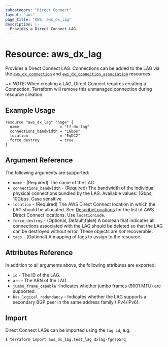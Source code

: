 ```yaml
---
subcategory: "Direct Connect"
layout: "aws"
page_title: "AWS: aws_dx_lag"
description: |-
  Provides a Direct Connect LAG.
---
```


# Resource: aws_dx_lag

Provides a Direct Connect LAG. Connections can be added to the LAG via the [`aws_dx_connection`](/docs/providers/aws/r/dx_connection.html) and [`aws_dx_connection_association`](/docs/providers/aws/r/dx_connection_association.html) resources.

~> *NOTE:* When creating a LAG, Direct Connect requires creating a Connection. Terraform will remove this unmanaged connection during resource creation.

## Example Usage

```hcl
resource "aws_dx_lag" "hoge" {
  name                  = "tf-dx-lag"
  connections_bandwidth = "1Gbps"
  location              = "EqDC2"
  force_destroy         = true
}
```

## Argument Reference

The following arguments are supported:

* `name` - (Required) The name of the LAG.
* `connections_bandwidth` - (Required) The bandwidth of the individual physical connections bundled by the LAG. Available values: 1Gbps, 10Gbps. Case sensitive.
* `location` - (Required) The AWS Direct Connect location in which the LAG should be allocated. See [DescribeLocations](https://docs.aws.amazon.com/directconnect/latest/APIReference/API_DescribeLocations.html) for the list of AWS Direct Connect locations. Use `locationCode`.
* `force_destroy` - (Optional, Default:false) A boolean that indicates all connections associated with the LAG should be deleted so that the LAG can be destroyed without error. These objects are *not* recoverable.
* `tags` - (Optional) A mapping of tags to assign to the resource.

## Attributes Reference

In addition to all arguments above, the following attributes are exported:

* `id` - The ID of the LAG.
* `arn` - The ARN of the LAG.
* `jumbo_frame_capable` -Indicates whether jumbo frames (9001 MTU) are supported.
* `has_logical_redundancy` - Indicates whether the LAG supports a secondary BGP peer in the same address family (IPv4/IPv6).

## Import

Direct Connect LAGs can be imported using the `lag id`, e.g.

```
$ terraform import aws_dx_lag.test_lag dxlag-fgnsp5rq
```
